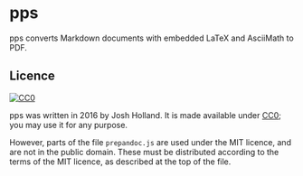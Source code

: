# pps

pps converts Markdown documents with embedded LaTeX and AsciiMath to PDF.

## Licence

[![CC0](https://mirrors.creativecommons.org/presskit/buttons/88x31/svg/cc-zero.svg)][CC0]

pps was written in 2016 by Josh Holland. It is made available under [CC0][]; you may use it for any purpose.

[CC0]: https://creativecommons.org/publicdomain/zero/1.0/

However, parts of the file `prepandoc.js` are used under the MIT licence, and are not in the public domain. These must be distributed according to the terms of the MIT licence, as described at the top of the file.
